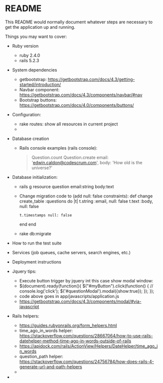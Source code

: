 # README

This README would normally document whatever steps are necessary to get the
application up and running.

Things you may want to cover:

* Ruby version
  - ruby 2.4.0
  - rails 5.2.3

* System dependencies
  - getbootstrap: https://getbootstrap.com/docs/4.3/getting-started/introduction/
  - Navbar component: https://getbootstrap.com/docs/4.3/components/navbar/#nav
  - Bootstrap buttons: https://getbootstrap.com/docs/4.0/components/buttons/

* Configuration:
  - rake routes: show all resources in current project
  - 

* Database creation
  - Rails console examples (rails console):
    > Question.count
    > Question.create email: 'edwin.caldon@codescrum.com', body: 'How old is the universe?'

* Database initialization:
  - rails g resource question email:string body:text
  - Change migration code to (add null: false constraints):
    def change
      create_table :questions do |t|
        t.string :email, null: false
        t.text :body, null: false

        t.timestamps null: false
      end
    end
  - rake db:migrate

* How to run the test suite

* Services (job queues, cache servers, search engines, etc.)

* Deployment instructions

* Jquery tips:
  - Execute button trigger by jquery int this case show modal window:
  - $(document).ready(function(){
       $("#myButton").click(function() {
         // console.log('click');
         $('#questionModal').modal({show:true});
       });
    });
  - code above goes in app/javascripts/application.js
  - https://getbootstrap.com/docs/4.3/components/modal/#via-javascript

* Rails helpers:
  - https://guides.rubyonrails.org/form_helpers.html
  - time_ago_in_words helper: https://stackoverflow.com/questions/28667064/how-to-use-rails-datehelper-method-time-ago-in-words-outside-of-rails
  - https://apidock.com/rails/ActionView/Helpers/DateHelper/time_ago_in_words
  - question_path helper: https://stackoverflow.com/questions/24756784/how-does-rails-4-generate-url-and-path-helpers
  -

*
